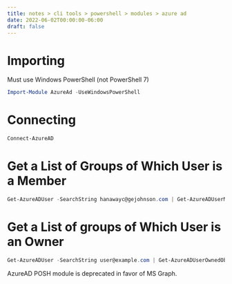 ```yaml
---
title: notes > cli tools > powershell > modules > azure ad
date: 2022-06-02T00:00:00-06:00
draft: false
---
```


# Importing
Must use Windows PowerShell (not PowerShell 7)
```powershell
Import-Module AzureAd -UseWindowsPowerShell
```

# Connecting
```powershell
Connect-AzureAD
```

# Get a List of Groups of Which User is a Member  
```powershell
Get-AzureADUser -SearchString hanawayc@gejohnson.com | Get-AzureADUserMembership | % {Get-AzureADObjectByObjectId -ObjectId $_.ObjectId | select DisplayName,ObjectType,MailEnabled,SecurityEnabled,ObjectId} | Format-Table
```

# Get a List of groups of Which User is an Owner
```powershell
Get-AzureADUser -SearchString user@example.com | Get-AzureADUserOwnedObject
```
AzureAD POSH module is deprecated in favor of MS Graph.
